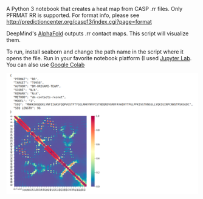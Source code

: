 A Python 3 notebook that creates a heat map from CASP .rr files. Only PFRMAT RR is supported. For format info, please see http://predictioncenter.org/casp13/index.cgi?page=format

DeepMind's [AlphaFold](https://github.com/deepmind/deepmind-research/tree/master/alphafold_casp13) outputs .rr contact maps. This script will visualize them.

To run, install seaborn and change the path name in the script where it opens the file. Run in your favorite notebook platform (I used [Jupyter Lab](https://jupyterlab.readthedocs.io/en/stable/getting_started/installation.html). You can also use [Google Colab](https://colab.research.google.com)

![image](https://github.com/AmirUCR/casp_rr_contact_mapper/blob/master/ss.png "Screenshot")

